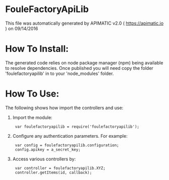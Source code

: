 FouleFactoryApiLib
=================
This file was automatically generated by APIMATIC v2.0 ( https://apimatic.io ) on 09/14/2016


How To Install: 
=============
The generated code relies on node package manager (npm) being available to resolve dependencies.
Once published you will need copy the folder 'foulefactoryapilib' in to your 'node_modules' folder.

  
How To Use:
===========
The following shows how import the controllers and use:

1) Import the module:

        var foulefactoryapilib = require('foulefactoryapilib');

2) Configure any authentication parameters. For example:

        var config = foulefactoryapilib.configuration;
        config.apikey = a_secret_key;

3) Access various controllers by:

        var controller = foulefactoryapilib.XYZ;
        controller.getItems(id, callback);
    

